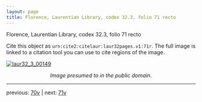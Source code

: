 ```yaml
---
layout: page
title: Florence, Laurentian Library, codex 32.3, folio 71 recto
---
```


Florence, Laurentian Library, codex 32.3, folio 71 recto

Cite this object as `urn:cite2:citelaur:laur32pages.v1:71r`.  The full image is linked to a citation tool you can use to cite regions of the image.

[![laur32_3_00149](http://www.homermultitext.org/iipsrv?IIIF=/project/homer/pyramidal/deepzoom/citelaur/laur32imgs/v1/laur32_3_00149.tif/full/800,/0/default.jpg)](http://www.homermultitext.org/ict2/?urn=urn:cite2:citelaur:laur32imgs.v1:laur32_3_00149) 

<p style="text-align: center; font-style: italic;">Image presumed to in the public domain.</p>

---

previous: [70v](../70v/) | next: [71v](../71v/)